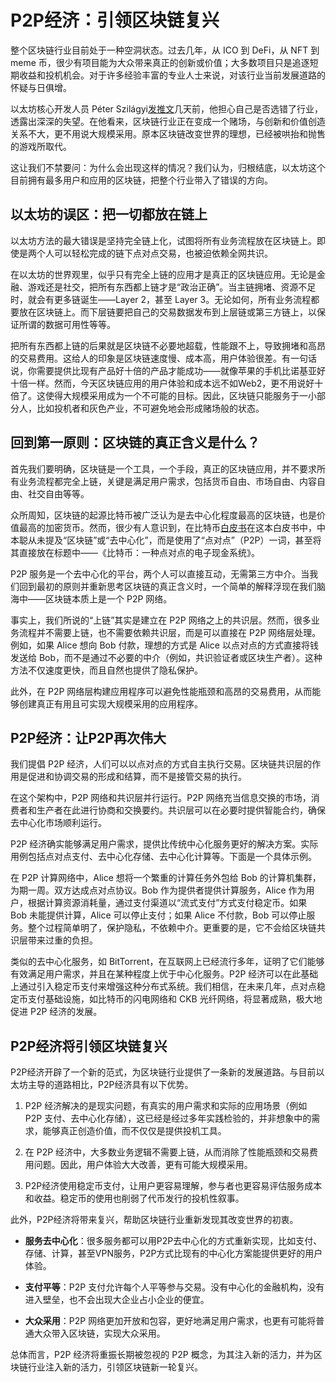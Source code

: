 # P2P经济：引领区块链复兴

整个区块链行业目前处于一种空洞状态。过去几年，从 ICO 到 DeFi，从 NFT 到 meme 币，很少有项目能为大众带来真正的创新或价值；大多数项目只是追逐短期收益和投机机会。对于许多经验丰富的专业人士来说，对该行业当前发展道路的怀疑与日俱增。

以太坊核心开发人员 Péter Szilágyi[发推文](https://x.com/peter_szilagyi/status/1820432038882652562?ref=hackernoon.com)几天前，他担心自己是否选错了行业，透露出深深的失望。在他看来，区块链行业正在变成一个赌场，与创新和价值创造关系不大，更不用说大规模采用。原本区块链改变世界的理想，已经被哄抬和抛售的游戏所取代。

这让我们不禁要问：为什么会出现这样的情况？我们认为，归根结底，以太坊这个目前拥有最多用户和应用的区块链，把整个行业带入了错误的方向。

## 以太坊的误区：把一切都放在链上

以太坊方法的最大错误是坚持完全链上化，试图将所有业务流程放在区块链上。即使是两个人可以轻松完成的链下点对点交易，也被迫依赖全网共识。

在以太坊的世界观里，似乎只有完全上链的应用才是真正的区块链应用。无论是金融、游戏还是社交，把所有东西都上链才是“政治正确”。当主链拥堵、资源不足时，就会有更多链诞生——Layer 2，甚至 Layer 3。无论如何，所有业务流程都要放在区块链上。而下层链要把自己的交易数据发布到上层链或第三方链上，以保证所谓的数据可用性等等。

把所有东西都上链的后果就是区块链不必要地超载，性能跟不上，导致拥堵和高昂的交易费用。这给人的印象是区块链速度慢、成本高，用户体验很差。有一句话说，你需要提供比现有产品好十倍的产品才能成功——就像苹果的手机比诺基亚好十倍一样。然而，今天区块链应用的用户体验和成本远不如Web2，更不用说好十倍了。这使得大规模采用成为一个不可能的目标。因此，区块链只能服务于一小部分人，比如投机者和灰色产业，不可避免地会形成赌场般的状态。

## 回到第一原则：区块链的真正含义是什么？

首先我们要明确，区块链是一个工具，一个手段，真正的区块链应用，并不要求所有业务流程都完全上链，关键是满足用户需求，包括货币自由、市场自由、内容自由、社交自由等等。

众所周知，区块链的起源比特币被广泛认为是去中心化程度最高的区块链，也是价值最高的加密货币。然而，很少有人意识到，在比特币[白皮书](https://bitcoin.org/bitcoin.pdf?ref=hackernoon.com)在这本白皮书中，中本聪从未提及“区块链”或“去中心化”，而是使用了“点对点”（P2P）一词，甚至将其直接放在标题中——《比特币：一种点对点的电子现金系统》。

P2P 服务是一个去中心化的平台，两个人可以直接互动，无需第三方中介。当我们回到最初的原则并重新思考区块链的真正含义时，一个简单的解释浮现在我们脑海中——区块链本质上是一个 P2P 网络。

事实上，我们所说的“上链”其实是建立在 P2P 网络之上的共识层。然而，很多业务流程并不需要上链，也不需要依赖共识层，而是可以直接在 P2P 网络层处理。例如，如果 Alice 想向 Bob 付款，理想的方式是 Alice 以点对点的方式直接将钱发送给 Bob，而不是通过不必要的中介（例如，共识验证者或区块生产者）。这种方法不仅速度更快，而且自然也提供了隐私保护。

此外，在 P2P 网络层构建应用程序可以避免性能瓶颈和高昂的交易费用，从而能够创建真正有用且可实现大规模采用的应用程序。

## P2P经济：让P2P再次伟大

我们提倡 P2P 经济，人们可以以点对点的方式自主执行交易。区块链共识层的作用是促进和协调交易的形成和结算，而不是接管交易的执行。

在这个架构中，P2P 网络和共识层并行运行。P2P 网络充当信息交换的市场，消费者和生产者在此进行协商和交换要约。共识层可以在必要时提供智能合约，确保去中心化市场顺利运行。

P2P 经济确实能够满足用户需求，提供比传统中心化服务更好的解决方案。实际用例包括点对点支付、去中心化存储、去中心化计算等。下面是一个具体示例。

在 P2P 计算网络中，Alice 想将一个繁重的计算任务外包给 Bob 的计算机集群，为期一周。双方达成点对点协议。Bob 作为提供者提供计算服务，Alice 作为用户，根据计算资源消耗量，通过支付渠道以“流式支付”方式支付稳定币。如果 Bob 未能提供计算，Alice 可以停止支付；如果 Alice 不付款，Bob 可以停止服务。整个过程简单明了，保护隐私，不依赖中介。更重要的是，它不会给区块链共识层带来过重的负担。

类似的去中心化服务，如 BitTorrent，在互联网上已经流行多年，证明了它们能够有效满足用户需求，并且在某种程度上优于中心化服务。P2P 经济可以在此基础上通过引入稳定币支付来增强这种分布式系统。我们相信，在未来几年，点对点稳定币支付基础设施，如比特币的闪电网络和 CKB 光纤网络，将显著成熟，极大地促进 P2P 经济的发展。

## P2P经济将引领区块链复兴

P2P经济开辟了一个新的范式，为区块链行业提供了一条新的发展道路。与目前以太坊主导的道路相比，P2P经济具有以下优势。

1.  P2P 经济解决的是现实问题，有真实的用户需求和实际的应用场景（例如 P2P 支付、去中心化存储），这已经是经过多年实践检验的，并非想象中的需求，能够真正创造价值，而不仅仅是提供投机工具。
    
2.  在 P2P 经济中，大多数业务逻辑不需要上链，从而消除了性能瓶颈和交易费用问题。因此，用户体验大大改善，更有可能大规模采用。
    
3.  P2P经济使用稳定币支付，让用户更容易理解，参与者也更容易评估服务成本和收益。稳定币的使用也削弱了代币发行的投机性叙事。
    

此外，P2P经济将带来复兴，帮助区块链行业重新发现其改变世界的初衷。

+   **服务去中心化**：很多服务都可以用P2P去中心化的方式重新实现，比如支付、存储、计算，甚至VPN服务，P2P方式比现有的中心化方案能提供更好的用户体验。
    
+   **支付平等**：P2P 支付允许每个人平等参与交易。没有中心化的金融机构，没有进入壁垒，也不会出现大企业占小企业的便宜。
    
+   **大众采用**：P2P 网络更加开放和包容，更好地满足用户需求，也更有可能将普通大众带入区块链，实现大众采用。
    

总体而言，P2P 经济将重振长期被忽视的 P2P 概念，为其注入新的活力，并为区块链行业注入新的活力，引领区块链新一轮复兴。